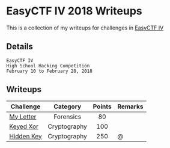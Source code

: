 # EasyCTF IV 2018 Writeups

This is a collection of my writeups for challenges in [EasyCTF IV](https://www.easyctf.com/)

## Details
	EasyCTF IV
	High School Hacking Competition
	February 10 to February 20, 2018

## Writeups
Challenge | Category | Points | Remarks
----------|:--------:|:------:| -------
[My Letter](./EasyCTF-Writeups-2018-Final/Finished/Hidden-Key.md) | Forensics | 80 | 
[Keyed Xor](./Finished/Keyed-XOR) | Cryptography | 100 | 
[Hidden Key](./Finished/Hidden-Key) | Cryptography | 250 | @

